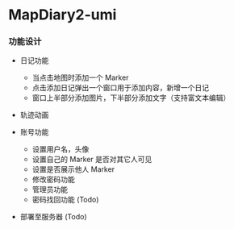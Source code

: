 # MapDiary2-umi

### 功能设计

- 日记功能
  - 当点击地图时添加一个 Marker
  - 点击添加日记弹出一个窗口用于添加内容，新增一个日记
  - 窗口上半部分添加图片，下半部分添加文字（支持富文本编辑）
- 轨迹动画
- 账号功能

  - 设置用户名，头像
  - 设置自己的 Marker 是否对其它人可见
  - 设置是否展示他人 Marker
  - 修改密码功能
  - 管理员功能
  - 密码找回功能 (Todo)

- 部署至服务器 (Todo)
